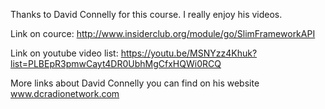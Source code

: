 Thanks to David Connelly for this course. I really enjoy his videos.

Link on cource:
http://www.insiderclub.org/module/go/SlimFrameworkAPI

Link on youtube video list:
https://youtu.be/MSNYzz4Khuk?list=PLBEpR3pmwCayt4DR0UbhMgCfxHQWi0RCQ

More links about David Connelly you can find on his website www.dcradionetwork.com
